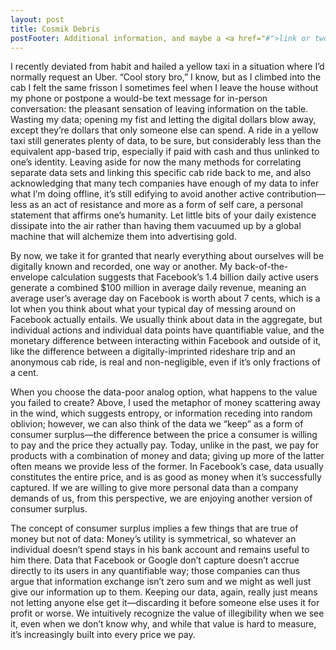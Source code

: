 ```yaml
---
layout: post
title: Cosmik Debris
postFooter: Additional information, and maybe a <a href="#">link or two</a>
---
```


I recently deviated from habit and hailed a yellow taxi in a situation where I’d normally request an Uber. “Cool story bro,” I know, but as I climbed into the cab I felt the same frisson I sometimes feel when I leave the house without my phone or postpone a would-be text message for in-person conversation: the pleasant sensation of leaving information on the table. Wasting my data; opening my fist and letting the digital dollars blow away, except they’re dollars that only someone else can spend. A ride in a yellow taxi still generates plenty of data, to be sure, but considerably less than the equivalent app-based trip, especially if paid with cash and thus unlinked to one’s identity. Leaving aside for now the many methods for correlating separate data sets and linking this specific cab ride back to me, and also acknowledging that many tech companies have enough of my data to infer what I’m doing offline, it’s still edifying to avoid another active contribution—less as an act of resistance and more as a form of self care, a personal statement that affirms one’s humanity. Let little bits of your daily existence dissipate into the air rather than having them vacuumed up by a global machine that will alchemize them into advertising gold.  

By now, we take it for granted that nearly everything about ourselves will be digitally known and recorded, one way or another. My back-of-the-envelope calculation suggests that Facebook’s 1.4 billion daily active users generate a combined $100 million in average daily revenue, meaning an average user’s average day on Facebook is worth about 7 cents, which is a lot when you think about what your typical day of messing around on Facebook actually entails. We usually think about data in the aggregate, but individual actions and individual data points have quantifiable value, and the monetary difference between interacting within Facebook and outside of it, like the difference between a digitally-imprinted rideshare trip and an anonymous cab ride, is real and non-negligible, even if it’s only fractions of a cent.

When you choose the data-poor analog option, what happens to the value you failed to create? Above, I used the metaphor of money scattering away in the wind, which suggests entropy, or information receding into random oblivion; however, we can also think of the data we “keep” as a form of consumer surplus—the difference between the price a consumer is willing to pay and the price they actually pay. Today, unlike in the past, we pay for products with a combination of money and data; giving up more of the latter often means we provide less of the former. In Facebook’s case, data usually constitutes the entire price, and is as good as money when it’s successfully captured. If we are willing to give more personal data than a company demands of us, from this perspective, we are enjoying another version of consumer surplus.

The concept of consumer surplus implies a few things that are true of money but not of data: Money’s utility is symmetrical, so whatever an individual doesn’t spend stays in his bank account and remains useful to him there. Data that Facebook or Google don’t capture doesn’t accrue directly to its users in any quantifiable way; those companies can thus argue that information exchange isn’t zero sum and we might as well just give our information up to them. Keeping our data, again, really just means not letting anyone else get it—discarding it before someone else uses it for profit or worse. We intuitively recognize the value of illegibility when we see it, even when we don’t know why, and while that value is hard to measure, it’s increasingly built into every price we pay.
